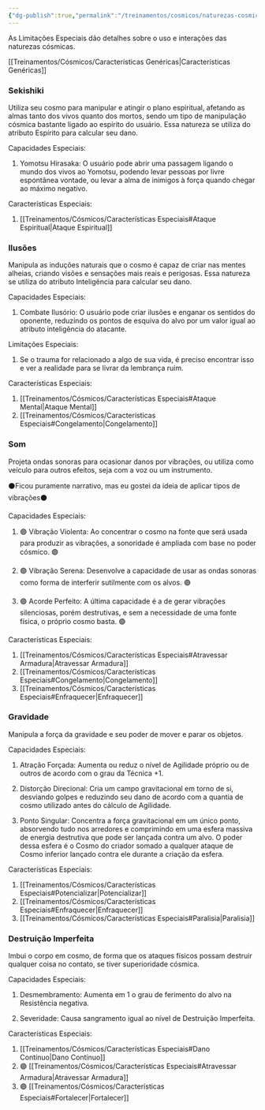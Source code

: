 ```yaml
---
{"dg-publish":true,"permalink":"/treinamentos/cosmicos/naturezas-cosmicas-intermediarias/"}
---
```


As Limitações Especiais dão detalhes sobre o uso e interações das naturezas cósmicas.

[[Treinamentos/Cósmicos/Características Genéricas\|Características Genéricas]]
### Sekishiki

Utiliza seu cosmo para manipular e atingir o plano espiritual, afetando as almas tanto dos vivos quanto dos mortos, sendo um tipo de manipulação cósmica bastante ligado ao espírito do usuário. Essa natureza se utiliza do atributo Espírito para calcular seu dano.

Capacidades Especiais:

1. Yomotsu Hirasaka: O usuário pode abrir uma passagem ligando o mundo dos vivos ao Yomotsu, podendo levar pessoas por livre espontânea vontade, ou levar a alma de inimigos à força quando chegar ao máximo negativo.

Características Especiais:

1. [[Treinamentos/Cósmicos/Características Especiais#Ataque Espiritual\|Ataque Espiritual]]
 

### Ilusões

Manipula as induções naturais que o cosmo é capaz de criar nas mentes alheias, criando visões e sensações mais reais e perigosas. Essa natureza se utiliza do atributo Inteligência para calcular seu dano.

Capacidades Especiais:

1. Combate Ilusório: O usuário pode criar ilusões e enganar os sentidos do oponente, reduzindo os pontos de esquiva do alvo por um valor igual ao atributo inteligência do atacante.  

Limitações Especiais:

1. Se o trauma for relacionado a algo de sua vida, é preciso encontrar isso e ver a realidade para se livrar da lembrança ruim.

Características Especiais:

1. [[Treinamentos/Cósmicos/Características Especiais#Ataque Mental\|Ataque Mental]]
2. [[Treinamentos/Cósmicos/Características Especiais#Congelamento\|Congelamento]]

### Som

Projeta ondas sonoras para ocasionar danos por vibrações, ou utiliza como veículo para outros efeitos, seja com a voz ou um instrumento.  

⚫Ficou puramente narrativo, mas eu gostei da ideia de aplicar tipos de vibrações⚫  

Capacidades Especiais:

1. 🟣 Vibração Violenta: Ao concentrar o cosmo na fonte que será usada para produzir as vibrações, a sonoridade é ampliada com base no poder cósmico. 🟣

2. 🟣 Vibração Serena: Desenvolve a capacidade de usar as ondas sonoras como forma de interferir sutilmente com os alvos. 🟣

3. 🟣 Acorde Perfeito: A última capacidade é a de gerar vibrações silenciosas, porém destrutivas, e sem a necessidade de uma fonte física, o próprio cosmo basta. 🟣

Características Especiais:

1. [[Treinamentos/Cósmicos/Características Especiais#Atravessar Armadura\|Atravessar Armadura]]
2. [[Treinamentos/Cósmicos/Características Especiais#Congelamento\|Congelamento]]
3. [[Treinamentos/Cósmicos/Características Especiais#Enfraquecer\|Enfraquecer]]

### Gravidade

Manipula a força da gravidade e seu poder de mover e parar os objetos.  

Capacidades Especiais:

1. Atração Forçada: Aumenta ou reduz o nível de Agilidade próprio ou de outros de acordo com o grau da Técnica +1. 

2. Distorção Direcional: Cria um campo gravitacional em torno de si, desviando golpes e reduzindo seu dano de acordo com a quantia de cosmo utilizado antes do cálculo de Agilidade.

3. Ponto Singular: Concentra a força gravitacional em um único ponto, absorvendo tudo nos arredores e comprimindo em uma esfera massiva de energia destrutiva que pode ser lançada contra um alvo. O poder dessa esfera é o Cosmo do criador somado a qualquer ataque de Cosmo inferior lançado contra ele durante a criação da esfera.

Características Especiais:

1. [[Treinamentos/Cósmicos/Características Especiais#Potencializar\|Potencializar]]
2. [[Treinamentos/Cósmicos/Características Especiais#Enfraquecer\|Enfraquecer]]
3. [[Treinamentos/Cósmicos/Características Especiais#Paralisia\|Paralisia]]  

### Destruição Imperfeita

Imbui o corpo em cosmo, de forma que os ataques físicos possam destruir qualquer coisa no contato, se tiver superioridade cósmica. 

Capacidades Especiais:

1. Desmembramento: Aumenta em 1 o grau de ferimento do alvo na Resistência negativa.

2. Severidade: Causa sangramento igual ao nível de Destruição Imperfeita.  

Características Especiais:

1. [[Treinamentos/Cósmicos/Características Especiais#Dano Contínuo\|Dano Contínuo]]
2. 🟣 [[Treinamentos/Cósmicos/Características Especiais#Atravessar Armadura\|Atravessar Armadura]]
3. 🟣 [[Treinamentos/Cósmicos/Características Especiais#Fortalecer\|Fortalecer]]
